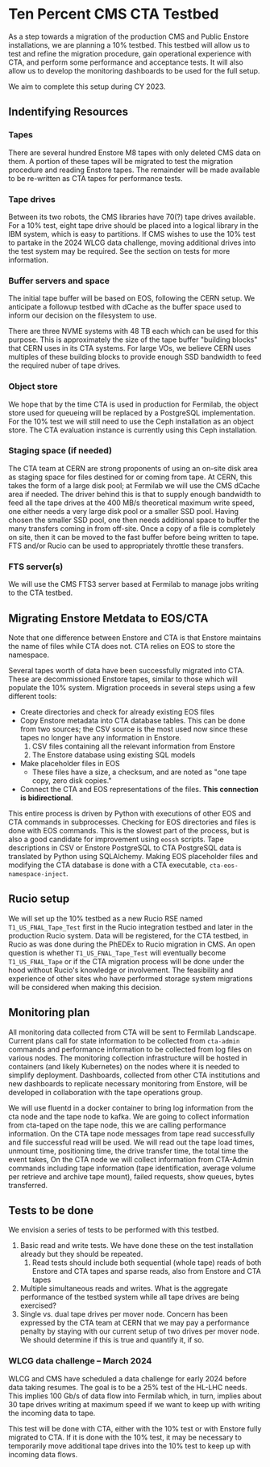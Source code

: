 [//]: # (Please maintain the convention of one sentence per line. This makes change tracking easier in git.)

Ten Percent CMS CTA Testbed
===========================

As a step towards a migration of the production CMS and Public Enstore installations, we are planning a 10% testbed.
This testbed will allow us to test and refine the migration procedure, gain operational experience with CTA, and perform some performance and acceptance tests.
It will also allow us to develop the monitoring dashboards to be used for the full setup. 

We aim to complete this setup during CY 2023.

## Indentifying Resources

### Tapes

There are several hundred Enstore M8 tapes with only deleted CMS data on them.
A portion of these tapes will be migrated to test the migration procedure and reading Enstore tapes.
The remainder will be made available to be re-written as CTA tapes for performance tests. 

### Tape drives

Between its two robots, the CMS libraries have 70(?) tape drives available. 
For a 10% test, eight tape drive should be placed into a logical library in the IBM system, which is easy to partitions. 
If CMS wishes to use the 10% test to partake in the 2024 WLCG data challenge, moving additional drives into the test system may be required.
See the section on tests for more information.

### Buffer servers and space

The initial tape buffer will be based on EOS, following the CERN setup. 
We anticipate a followup testbed with dCache as the buffer space used to inform our decision on the filesystem to use.

There are three NVME systems with 48 TB each which can be used for this purpose. 
This is approximately the size of the tape buffer "building blocks" that CERN uses in its CTA systems.
For large VOs, we believe CERN uses multiples of these building blocks to provide enough SSD bandwidth to feed the required nuber of tape drives.

### Object store

We hope that by the time CTA is used in production for Fermilab, the object store used for queueing will be replaced by a PostgreSQL implementation.
For the 10% test we will still need to use the Ceph installation as an object store.
The CTA evaluation instance is currently using this Ceph installation.

### Staging space (if needed)

The CTA team at CERN are strong proponents of using an on-site disk area as staging space for files destined for or coming from tape.
At CERN, this takes the form of a large disk pool; at Fermilab we will use the CMS dCache area if needed.
The driver behind this is that to supply enough bandwidth to feed all the tape drives at the 400 MB/s theoretical maximum write speed, one either needs a very large disk pool or a smaller SSD pool. 
Having chosen the smaller SSD pool, one then needs additional space to buffer the many transfers coming in from off-site. 
Once a copy of a file is completely on site, then it can be moved to the fast buffer before being written to tape. FTS and/or Rucio can be used to appropriately throttle these transfers.

### FTS server(s)

We will use the CMS FTS3 server based at Fermilab to manage jobs writing to the CTA testbed.

## Migrating Enstore Metdata to EOS/CTA

Note that one difference between Enstore and CTA is that Enstore maintains the name of files while CTA does not. 
CTA relies on EOS to store the namespace.

Several tapes worth of data have been successfully migrated into CTA. 
These are decommissioned Enstore tapes, similar to those which will populate the 10% system.
Migration proceeds in several steps using a few different tools:
- Create directories and check for already existing EOS files
- Copy Enstore metadata into CTA database tables. 
This can be done from two sources; the CSV source is the most used now since these tapes no longer have any information in Enstore. 
  1. CSV files containing all the relevant information from Enstore
  2. The Enstore database using existing SQL models 
- Make placeholder files in EOS
  - These files have a size, a checksum, and are noted as "one tape copy, zero disk copies."
- Connect the CTA and EOS representations of the files. **This connection is bidirectional**. 

This entire process is driven by Python with executions of other EOS and CTA commands in subprocesses.
Checking for EOS directories and files is done with EOS commands. 
This is the slowest part of the process, but is also a good candidate for improvement using `eossh` scripts.
Tape descriptions in CSV or Enstore PostgreSQL to CTA PostgreSQL data is translated by Python using SQLAlchemy.
Making EOS placeholder files and modifying the CTA database is done with a CTA executable, `cta-eos-namespace-inject`.

## Rucio setup

We will set up the 10% testbed as a new Rucio RSE named `T1_US_FNAL_Tape_Test` first in the Rucio integration testbed and later in the production Rucio system.
Data will be registered, for the CTA testbed, in Rucio as was done during the PhEDEx to Rucio migration in CMS.
An open question is whether `T1_US_FNAL_Tape_Test` will eventually become `T1_US_FNAL_Tape` or if the CTA migration process will be done under the hood without Rucio's knowledge or involvement.
The feasibility and experience of other sites who have performed storage system migrations will be considered when making this decision.

## Monitoring plan

All monitoring data collected from CTA will be sent to Fermilab Landscape. 
Current plans call for state information to be collected from `cta-admin` commands and performance information to be collected from log files on various nodes.
The monitoring collection infrastructure will be hosted in containers (and likely Kubernetes) on the nodes where it is needed to simplify deployment.
Dashboards, collected from other CTA institutions and new dashboards to replicate necessary monitoring from Enstore, will be developed in collaboration with the tape operations group.

We will use fluentd in a docker container to bring log information from the cta node and the tape node to kafka. We are going to collect information from cta-taped on the tape node, this we are calling performance information.
On the CTA tape node messages from tape read successfully and file successful read will be used. We will read out the tape load times, unmount time, positioning time, the drive transfer time, the total time the event takes,
On the CTA node we will collect information from CTA-Admin commands including tape information (tape identification, average volume per retrieve and archive tape mount), failed requests, show queues, bytes transferred.

## Tests to be done

We envision a series of tests to be performed with this testbed.

1. Basic read and write tests. We have done these on the test installation already but they should be repeated.
   1. Read tests should include both sequential (whole tape) reads of both Enstore and CTA tapes and sparse reads, also from Enstore and CTA tapes
2. Multiple simultaneous reads and writes. What is the aggregate performance of the testbed system while all tape drives are being exercised?
3. Single vs. dual tape drives per mover node. 
Concern has been expressed by the CTA team at CERN that we may pay a performance penalty by staying with our current setup of two drives per mover node. 
We should determine if this is true and quantify it, if so.

### WLCG data challenge – March 2024

WLCG and CMS have scheduled a data challenge for early 2024 before data taking resumes. 
The goal is to be a 25% test of the HL-LHC needs. 
This implies 100 Gb/s of data flow into Fermilab which, in turn, implies about 30 tape drives writing at maximum speed if we want to keep up with writing the incoming data to tape.

This  test will be done with CTA, either with the 10% test or with Enstore fully migrated to CTA.
If it is done with the 10% test, it may be necessary to temporarily move additional tape drives into the 10% test to keep up with incoming data flows.


[//]: # (![SFA dagram]&#40;SFA.png&#41;)

[//]: # (*A diagram of the existing SFA process in Enstore/dCache*)
